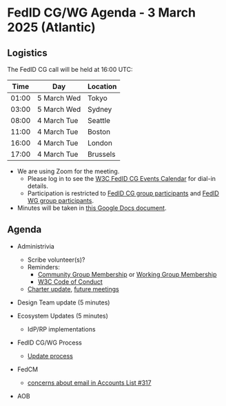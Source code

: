# FedID CG/WG Agenda - 3 March 2025 (Atlantic)

## Logistics

The FedID CG call will be held at 16:00 UTC:

| Time         | Day    | Location      |
| ------------ | ------ | ------------- |
| 01:00 | 5 March Wed | Tokyo         |
| 03:00 | 5 March Wed | Sydney        |
| 08:00 | 4 March Tue | Seattle       |
| 11:00 | 4 March Tue | Boston        |
| 16:00 | 4 March Tue | London        |
| 17:00 | 4 March Tue | Brussels      |


* We are using Zoom for the meeting.
    * Please log in to see the [W3C FedID CG Events Calendar](https://www.w3.org/groups/cg/fed-id/calendar/) for dial-in details. 
    * Participation is restricted to [FedID CG group participants](https://www.w3.org/community/fed-id/participants) and [FedID WG group participants](https://www.w3.org/groups/wg/fedid/participants/).
* Minutes will be taken in [this Google Docs document](https://docs.google.com/document/d/1O7Rn8Aj4rsYWohdEP61lnGdgkai0xTZFQgm7XEA0RBM/edit).


## Agenda

* Administrivia
  * Scribe volunteer(s)?
  * Reminders: 
     * [Community Group Membership](https://www.w3.org/community/fed-id/) or [Working Group Membership](https://www.w3.org/groups/wg/fedid/)
     * [W3C Code of Conduct](https://www.w3.org/policies/code-of-conduct/)
  * [Charter update](https://www.w3.org/2025/02/council-report-fedid-dig-cred.html), [future meetings](https://docs.google.com/document/d/1yR7emdjwk4BJsQWTrt06m5BTrawjlo6U-Q_ShTEpEy8/edit?usp=sharing)

* Design Team update (5 minutes)

* Ecosystem Updates (5 minutes)
   * IdP/RP implementations

* FedID CG/WG Process
   * [Update process](https://github.com/w3c-fedid/Administration/pull/12)

   
* FedCM 
  * [concerns about email in Accounts List #317](https://github.com/w3c-fedid/FedCM/issues/317)


   
* AOB
 
